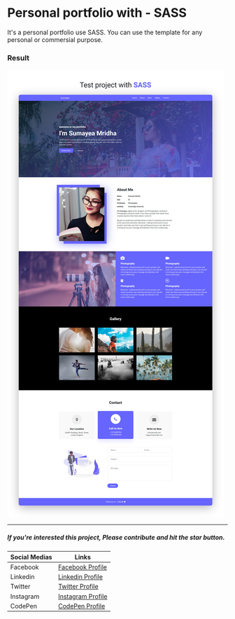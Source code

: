 # Personal portfolio with - SASS
It's a personal portfolio use SASS.
You can use the template for any personal or commersial purpose.


### Result 
![Markdown Thumbnail](assets/images/preview.jpg)

--- 


##### If you're interested this project, Please contribute and hit the star button.

| Social Medias | Links                                                      |
| ------------- | ---------------------------------------------------------- |
| Facebook      | [Facebook Profile](https://www.facebook.com/fahaddevs)     |
| Linkedin      | [Linkedin Profile](https://www.linkedin.com/in/fahaddevs/) |
| Twitter       | [Twitter Profile](https://twitter.com/fahaddevs)           |
| Instagram     | [Instagram Profile](https://www.instagram.com/fahaddevs/)  |
| CodePen       | [CodePen Profile](https://codepen.io/fahaddevs/)           |